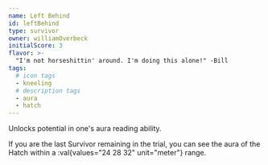 ```yaml
---
name: Left Behind
id: leftBehind
type: survivor
owner: williamOverbeck
initialScore: 3
flavor: >-
  "I'm not horseshittin' around. I'm doing this alone!" -Bill
tags:
  # icon tags
  - kneeling
  # description tags
  - aura
  - hatch
---
```


Unlocks potential in one's aura reading ability.

If you are the last Survivor remaining in the trial, you can see the aura of the Hatch within a :val{values="24 28 32" unit="meter"} range.
